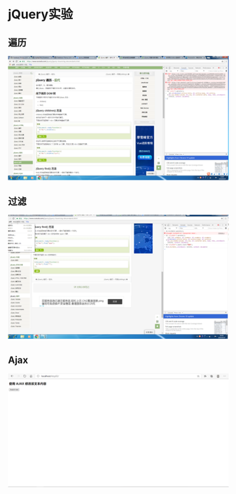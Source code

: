 # jQuery实验

## 遍历
![ktzy02_1 pic](https://github.com/JayKay7812/Database-Theory-2/blob/master/%E8%AF%BE%E5%A0%82%E4%BD%9C%E4%B8%9A02/img/ktzy02_1.png)
## 过滤
![ktzy02_2 pic](https://github.com/JayKay7812/Database-Theory-2/blob/master/%E8%AF%BE%E5%A0%82%E4%BD%9C%E4%B8%9A02/img/ktzy02_2.png)
## Ajax
![ktzy02_3 pic](https://github.com/JayKay7812/Database-Theory-2/blob/master/%E8%AF%BE%E5%A0%82%E4%BD%9C%E4%B8%9A02/img/ktzy02_3.png)
